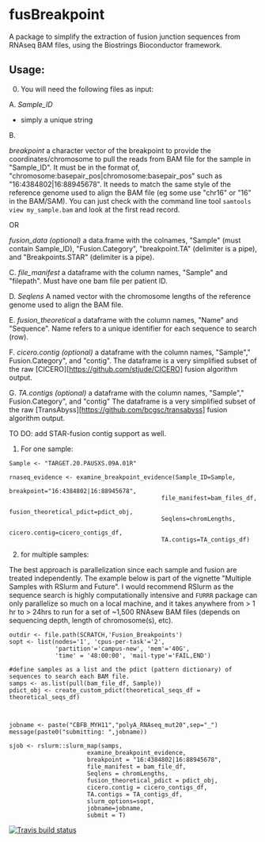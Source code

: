 # fusBreakpoint

A package to simplify the extraction of fusion junction sequences from RNAseq BAM files, using the Biostrings Bioconductor framework. 

## Usage:

0. You will need the following files as input: 

A. *Sample_ID*
- simply a unique string

B. 

*breakpoint*
a character vector of the breakpoint to provide the coordinates/chromosome to pull the reads from BAM file for the sample in "Sample_ID".
It must be in the format of, "chromosome:basepair_pos|chromosome:basepair_pos" such as "16:4384802|16:88945678". 
It needs to match the same style of the reference genome used to align the BAM file (eg some use "chr16" or "16" in the BAM/SAM). 
You can just check with the command line tool `samtools view my_sample.bam` and look at the first read record.

OR


*fusion_data (optional)*
a data.frame with the colnames, "Sample" (must contain Sample_ID), "Fusion.Category", "breakpoint.TA" (delimiter is a pipe), and 
"Breakpoints.STAR" (delimiter is a pipe). 


C. *file_manifest*
a dataframe with the column names,  "Sample" and "filepath". Must have one bam file per patient ID.

D. *Seqlens*
A named vector with the chromosome lengths of the reference genome used to align the BAM file. 

E. *fusion_theoretical*
a dataframe with the column names, "Name" and "Sequence". Name refers to a unique identifier for each sequence to search (row).

F. *cicero.contig (optional)*
a dataframe with the column names, "Sample"," Fusion.Category", and "contig". 
The dataframe is a very simplified subset of the raw [CICERO][https://github.com/stjude/CICERO] fusion algorithm output. 

G. *TA.contigs (optional)*
a dataframe with the column names, "Sample"," Fusion.Category", and "contig"
The dataframe is a very simplified subset of the raw [TransAbyss][https://github.com/bcgsc/transabyss] fusion algorithm output. 

TO DO: add STAR-fusion contig support as well. 


1. For one sample: 

```
Sample <- "TARGET.20.PAUSXS.09A.01R" 

rnaseq_evidence <- examine_breakpoint_evidence(Sample_ID=Sample,
                                           breakpoint="16:4384802|16:88945678",
                                           file_manifest=bam_files_df,
                                           fusion_theoretical_pdict=pdict_obj,
                                           Seqlens=chromLengths,
                                           cicero.contig=cicero_contigs_df,
                                           TA.contigs=TA_contigs_df)

```


2. for multiple samples: 

The best approach is parallelization since each sample and fusion are treated independently. The example below is part of the vignette "Multiple Samples with RSlurm and Future". I would recommend RSlurm as the sequence search is highly computationally intensive and `FURRR` package can only parallelize so much on a local machine, and it takes anywhere from > 1 hr to > 24hrs to run for a set of ~1,500 RNAsew BAM files (depends on sequencing depth, length of chromosome(s), etc). 


```
outdir <- file.path(SCRATCH,'Fusion_Breakpoints')
sopt <- list(nodes='1', 'cpus-per-task'='2',
             'partition'='campus-new', 'mem'='40G',
             'time' = '48:00:00', 'mail-type'='FAIL,END') 

#define samples as a list and the pdict (pattern dictionary) of sequences to search each BAM file.
samps <- as.list(pull(bam_file_df, Sample))
pdict_obj <- create_custom_pdict(theoretical_seqs_df = theoretical_seqs_df)



jobname <- paste("CBFB_MYH11","polyA_RNAseq_mut20",sep="_")
message(paste0("submitting: ",jobname))

sjob <- rslurm::slurm_map(samps,
                      examine_breakpoint_evidence,
                      breakpoint = "16:4384802|16:88945678",
                      file_manifest = bam_file_df,
                      Seqlens = chromLengths,
                      fusion_theoretical_pdict = pdict_obj,
                      cicero.contig = cicero_contigs_df,
                      TA.contigs = TA_contigs_df,
                      slurm_options=sopt,
                      jobname=jobname,
                      submit = T)

```

[![Travis build status](https://travis-ci.com/jennylsmith/fusBreakpoint.svg?branch=master)](https://travis-ci.com/jennylsmith/fusBreakpoint)
